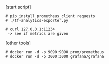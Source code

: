 [start script]

```
# pip install prometheus_client requests
# ./tf-analytics-exporter.py
```
 
  
```
# curl 127.0.0.1:11234
 -> see if metrics are given
```
   
    
[other tools]

```
# docker run -d -p 9090:9090 prom/prometheus
# docker run -d -p 3000:3000 grafana/grafana
```
